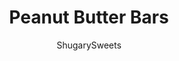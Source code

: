 ---
layout: ../../layouts/MarkdownPostLayout.astro
title: Peanut Butter Bars
author: ShugarySweets
pubDate: 2019-01-15
description: "This easy, no bake peanut butter bars recipe is the answer to your Chocolate and Peanut Butter craving! Buckeye Bars are decadent bites of candy that melt in your mouth!"
image_url: https://www.shugarysweets.com/wp-content/uploads/2019/01/buckeye-bars-facebook.jpg
tags: ["Candy","American"]
calories: 122
protein: 2
carbohydrates: 12
fats: 8
fiber: 1
ingredients: ["3/4 cup unsalted butter, melted","3 1/2 cups powdered sugar","1 1/2 cups creamy peanut butter","1 teaspoon pure vanilla extract","4 (4 ounces each) ghirardelli semisweet chocolate bar","1 Tablespoon butter"]
serves: 64
time: "45 minutes"
prepTime: "15 minutes"
instructions: ["Line a 13x9 inch baking sheet with foil. Set aside.","In a large mixing bowl, beat 3/4 cup melted butter, powdered sugar, peanut butter and vanilla extract together. Mixture will come together into a “dough.” Using your hands, press into the bottom of the 13x9 dish.","In a microwave bowl, combined chocolate bars (broken into pieces) with 1 tablespoon butter. Heat for 30 second intervals, stirring until chocolate is smooth (mine took about 1 1/2 minutes).","Spread evenly over top of peanut butter layer.","Allow chocolate to set before cutting.","Store in airtight container at room temperature. ENJOY."]
nutrition: ["122 calories","12 grams carbohydrates","7 milligrams cholesterol","8 grams fat","1 grams fiber","2 grams protein","3 grams saturated fat","32 milligrams sodium","10 grams sugar","0 grams trans fat","4 grams unsaturated fat"]
---